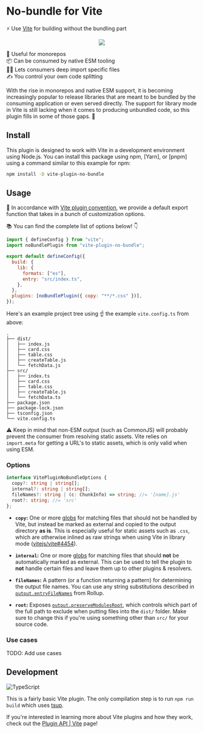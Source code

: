 # No-bundle for Vite

⚡ Use [Vite] for building without the bundling part

<div align="center">

![](https://i.imgur.com/whutZeK.png)

</div>

🧰 Useful for monorepos \
📦 Can be consumed by native ESM tooling \
👷‍♂️ Lets consumers deep import specific files \
✍ You control your own code splitting

With the rise in monorepos and native ESM support, it is becoming increasingly
popular to release libraries that are meant to be bundled by the consuming
application or even served directly. The support for library mode in Vite is
still lacking when it comes to producing unbundled code, so this plugin fills in
some of those gaps. 🚀

## Install

This plugin is designed to work with Vite in a development environment using
Node.js. You can install this package using npm, [Yarn], or [pnpm] using a
command similar to this example for npm:

```sh
npm install -D vite-plugin-no-bundle
```

## Usage

📜 In accordance with [Vite plugin convention], we provide a default export
function that takes in a bunch of customization options.

📚 You can find the complete list of options below! 👇

```js
import { defineConfig } from "vite";
import noBundlePlugin from "vite-plugin-no-bundle";

export default defineConfig({
  build: {
    lib: {
      formats: ["es"],
      entry: "src/index.ts",
    },
  },
  plugins: [noBundlePlugin({ copy: "**/*.css" })],
});
```

Here's an example project tree using ☝ the example `vite.config.ts` from above:

```
.
├── dist/
│   ├── index.js
│   ├── card.css
│   ├── table.css
│   ├── createTable.js
│   └── fetchData.js
├── src/
│   ├── index.ts
│   ├── card.css
│   ├── table.css
│   ├── createTable.js
│   └── fetchData.ts
├── package.json
├── package-lock.json
├── tsconfig.json
└── vite.config.ts
```

⚠️ Keep in mind that non-ESM output (such as CommonJS) will probably prevent the
consumer from resolving static assets. Vite relies on `import.meta` for getting
a URL's to static assets, which is only valid when using ESM.

### Options

```ts
interface VitePluginNoBundleOptions {
  copy?: string | string[];
  internal?: string | string[];
  fileNames?: string | (c: ChunkInfo) => string; //= '[name].js'
  root?: string; //= 'src'
};
```

- **`copy`:** One or more [globs] for matching files that should not be handled
  by Vite, but instead be marked as external and copied to the output directory
  **as is**. This is especially useful for static assets such as `.css`, which
  are otherwise inlined as raw strings when using Vite in library mode
  ([vitejs/vite#4454]).

- **`internal`:** One or more [globs] for matching files that should **not** be
  automatically marked as external. This can be used to tell the plugin to
  **not** handle certain files and leave them up to other plugins & resolvers.

- **`fileNames`:** A pattern (or a function returning a pattern) for determining
  the output file names. You can use any string substitutions described in
  [`output.entryFileNames`] from Rollup.

- **`root`:** Exposes [`output.preserveModulesRoot`], which controls which part
  of the full path to exclude when putting files into the `dist/` folder. Make
  sure to change this if you're using something other than `src/` for your
  source code.

### Use cases

TODO: Add use cases

## Development

![TypeScript](https://img.shields.io/static/v1?style=for-the-badge&message=TypeScript&color=3178C6&logo=TypeScript&logoColor=FFFFFF&label=)

This is a fairly basic Vite plugin. The only compilation step is to run
`npm run build` which uses [tsup].

If you're interested in learning more about Vite plugins and how they work,
check out the [Plugin API | Vite] page!

<!-- prettier-ignore-start -->
[vite]: https://vitejs.dev/
[vite plugin convention]: https://vitejs.dev/guide/api-plugin.html#simple-examples:~:text=It%20is%20common%20convention%20to%20author%20a%20Vite/Rollup%20plugin%20as%20a%20factory%20function%20that%20returns%20the%20actual%20plugin%20object.%20The%20function%20can%20accept%20options%20which%20allows%20users%20to%20customize%20the%20behavior%20of%20the%20plugin.
[`output.preserveModulesRoot`]: https://rollupjs.org/guide/en/#outputpreservemodulesroot
[`output.entryFileNames`]: https://rollupjs.org/guide/en/#outputentryfilenames
[globs]: https://github.com/micromatch/micromatch#readme
[vitejs/vite#4454]: https://github.com/vitejs/vite/issues/4454
[tsup]: https://github.com/egoist/tsup#readme
[Plugin API | Vite]: https://vitejs.dev/guide/api-plugin.html
<!-- prettier-ignore-end -->
